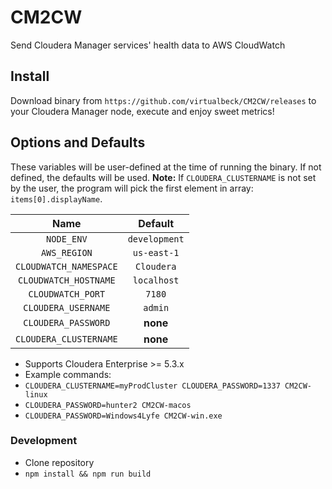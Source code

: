 # CM2CW
Send Cloudera Manager services' health data to AWS CloudWatch

## Install
Download binary from `https://github.com/virtualbeck/CM2CW/releases` to your Cloudera Manager node, execute and enjoy sweet metrics!

## Options and Defaults
These variables will be user-defined at the time of running the binary. If not defined, the defaults will be used. **Note:** If `CLOUDERA_CLUSTERNAME` is not set by the user, the program will pick the first element in array: `items[0].displayName`.

Name | Default
:---:|:---:
`NODE_ENV` | `development`
`AWS_REGION` | `us-east-1`
`CLOUDWATCH_NAMESPACE` | `Cloudera`
`CLOUDWATCH_HOSTNAME` | `localhost`
`CLOUDWATCH_PORT` | `7180`
`CLOUDERA_USERNAME` | `admin`
`CLOUDERA_PASSWORD` | **none**
`CLOUDERA_CLUSTERNAME` | **none**

- Supports Cloudera Enterprise >= 5.3.x
- Example commands:
- `CLOUDERA_CLUSTERNAME=myProdCluster CLOUDERA_PASSWORD=1337 CM2CW-linux`
- `CLOUDERA_PASSWORD=hunter2 CM2CW-macos`
- `CLOUDERA_PASSWORD=Windows4Lyfe CM2CW-win.exe`


### Development
- Clone repository
- `npm install && npm run build`

